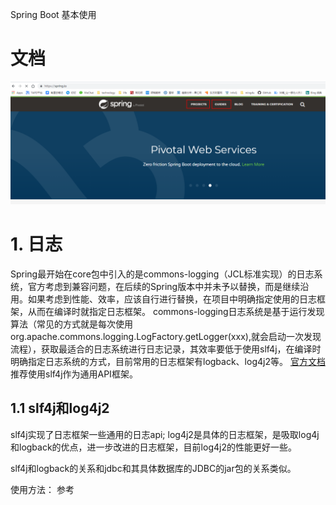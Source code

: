 Spring Boot 基本使用

# 文档
![spring io links](../img/post/java/spring-study/spring-io-links.png)

# 1. 日志

Spring最开始在core包中引入的是commons-logging（JCL标准实现）的日志系统，官方考虑到兼容问题，在后续的Spring版本中并未予以替换，而是继续沿用。如果考虑到性能、效率，应该自行进行替换，在项目中明确指定使用的日志框架，从而在编译时就指定日志框架。 commons-logging日志系统是基于运行发现算法（常见的方式就是每次使用org.apache.commons.logging.LogFactory.getLogger(xxx),就会启动一次发现流程），获取最适合的日志系统进行日志记录，其效率要低于使用slf4j，在编译时明确指定日志系统的方式，目前常用的日志框架有logback、log4j2等。 
[官方文档](https://docs.spring.io/spring/docs/5.0.0.M5/spring-framework-reference/html/overview.html)推荐使用slf4j作为通用API框架。

## 1.1 slf4j和log4j2
slf4j实现了日志框架一些通用的日志api;
log4j2是具体的日志框架，是吸取log4j和logback的优点，进一步改进的日志框架，目前log4j2的性能更好一些。

slf4j和logback的关系和jdbc和其具体数据库的JDBC的jar包的关系类似。

使用方法： 参考



